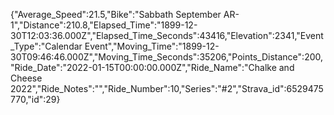 {"Average_Speed":21.5,"Bike":"Sabbath September AR-1","Distance":210.8,"Elapsed_Time":"1899-12-30T12:03:36.000Z","Elapsed_Time_Seconds":43416,"Elevation":2341,"Event_Type":"Calendar Event","Moving_Time":"1899-12-30T09:46:46.000Z","Moving_Time_Seconds":35206,"Points_Distance":200,"Ride_Date":"2022-01-15T00:00:00.000Z","Ride_Name":"Chalke and Cheese 2022","Ride_Notes":"","Ride_Number":10,"Series":"#2","Strava_id":6529475770,"id":29}